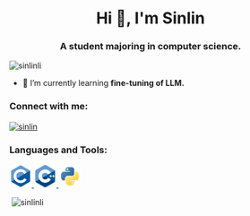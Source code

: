 <h1 align="center">Hi 👋, I'm Sinlin</h1>
<h3 align="center">A student majoring in computer science.</h3>

<p align="left"> <img src="https://komarev.com/ghpvc/?username=sinlinli&label=Profile%20views&color=0e75b6&style=flat" alt="sinlinli" /> </p>

- 🌱 I’m currently learning **fine-tuning of LLM.**

<h3 align="left">Connect with me:</h3>
<p align="left">
<a href="https://codeforces.com/profile/sinlin" target="blank"><img align="center" src="https://raw.githubusercontent.com/rahuldkjain/github-profile-readme-generator/master/src/images/icons/Social/codeforces.svg" alt="sinlin" height="30" width="40" /></a>
</p>

<h3 align="left">Languages and Tools:</h3>
<p align="left"> <a href="https://www.cprogramming.com/" target="_blank" rel="noreferrer"> <img src="https://raw.githubusercontent.com/devicons/devicon/master/icons/c/c-original.svg" alt="c" width="40" height="40"/> </a> <a href="https://www.w3schools.com/cpp/" target="_blank" rel="noreferrer"> <img src="https://raw.githubusercontent.com/devicons/devicon/master/icons/cplusplus/cplusplus-original.svg" alt="cplusplus" width="40" height="40"/> </a> <a href="https://www.python.org" target="_blank" rel="noreferrer"> <img src="https://raw.githubusercontent.com/devicons/devicon/master/icons/python/python-original.svg" alt="python" width="40" height="40"/> </a> </p>

<p>&nbsp;<img align="center" src="https://github-readme-stats.vercel.app/api?username=sinlinli&show_icons=true&locale=en" alt="sinlinli" /></p>
